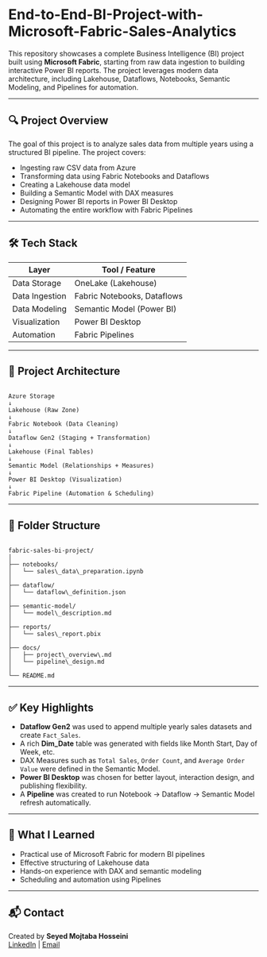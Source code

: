 # End-to-End-BI-Project-with-Microsoft-Fabric-Sales-Analytics

This repository showcases a complete Business Intelligence (BI) project built using **Microsoft Fabric**, starting from raw data ingestion to building interactive Power BI reports. The project leverages modern data architecture, including Lakehouse, Dataflows, Notebooks, Semantic Modeling, and Pipelines for automation.

---

## 🔍 Project Overview

The goal of this project is to analyze sales data from multiple years using a structured BI pipeline. The project covers:

- Ingesting raw CSV data from Azure
- Transforming data using Fabric Notebooks and Dataflows
- Creating a Lakehouse data model
- Building a Semantic Model with DAX measures
- Designing Power BI reports in Power BI Desktop
- Automating the entire workflow with Fabric Pipelines

---

## 🛠️ Tech Stack

| Layer              | Tool / Feature                 |
|--------------------|-------------------------------|
| Data Storage       | OneLake (Lakehouse)           |
| Data Ingestion     | Fabric Notebooks, Dataflows   |
| Data Modeling      | Semantic Model (Power BI)     |
| Visualization      | Power BI Desktop              |
| Automation         | Fabric Pipelines              |

---

## 🧩 Project Architecture

```

Azure Storage
↓
Lakehouse (Raw Zone)
↓
Fabric Notebook (Data Cleaning)
↓
Dataflow Gen2 (Staging + Transformation)
↓
Lakehouse (Final Tables)
↓
Semantic Model (Relationships + Measures)
↓
Power BI Desktop (Visualization)
↓
Fabric Pipeline (Automation & Scheduling)

```

---

## 📂 Folder Structure

```

fabric-sales-bi-project/
│
├── notebooks/
│   └── sales\_data\_preparation.ipynb
│
├── dataflow/
│   └── dataflow\_definition.json
│
├── semantic-model/
│   └── model\_description.md
│
├── reports/
│   └── sales\_report.pbix
│
├── docs/
│   ├── project\_overview\.md
│   └── pipeline\_design.md
│
└── README.md

```

---

## ✅ Key Highlights

- **Dataflow Gen2** was used to append multiple yearly sales datasets and create `Fact_Sales`.
- A rich **Dim_Date** table was generated with fields like Month Start, Day of Week, etc.
- DAX Measures such as `Total Sales`, `Order Count`, and `Average Order Value` were defined in the Semantic Model.
- **Power BI Desktop** was chosen for better layout, interaction design, and publishing flexibility.
- A **Pipeline** was created to run Notebook → Dataflow → Semantic Model refresh automatically.

---

## 🧠 What I Learned

- Practical use of Microsoft Fabric for modern BI pipelines  
- Effective structuring of Lakehouse data  
- Hands-on experience with DAX and semantic modeling  
- Scheduling and automation using Pipelines

---


## 📬 Contact

Created by **Seyed Mojtaba Hosseini**  
[LinkedIn](https://www.linkedin.com/in/mojtaba-hosseini-0b38318b/) | [Email](mailto:hosseiny.mj69@yahoo.com)


